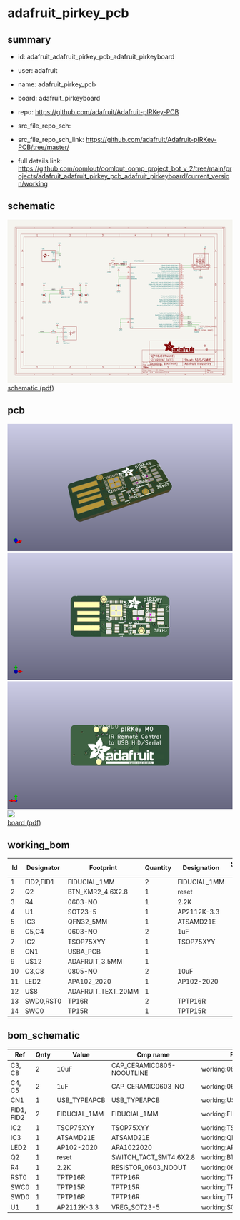 # adafruit_pirkey_pcb
 
## summary 
* id: adafruit_adafruit_pirkey_pcb_adafruit_pirkeyboard
* user: adafruit
* name: adafruit_pirkey_pcb
* board: adafruit_pirkeyboard
* repo: https://github.com/adafruit/Adafruit-pIRKey-PCB



* src_file_repo_sch: 
* src_file_repo_sch_link: https://github.com/adafruit/Adafruit-pIRKey-PCB/tree/master/
* full details link: https://github.com/oomlout/oomlout_oomp_project_bot_v_2/tree/main/projects/adafruit_adafruit_pirkey_pcb_adafruit_pirkeyboard/current_version/working  

## schematic  
![](working_schematic_600.png)  
[schematic (pdf)](working_schematic.pdf) 






















## pcb  
![](working_3d_600.png) 
![](working_3d_front_600.png)  
![](working_3d_back_600.png)  
![](working_600.png)  
[board (pdf)](working.pdf)  

## working_bom
| Id | Designator | Footprint | Quantity | Designation | Supplier and ref |  | None | 
| --- | --- | --- | --- | --- | --- | --- | --- | 
| 1 | FID2,FID1 | FIDUCIAL_1MM | 2 | FIDUCIAL_1MM |  |  | [''] | 
| 2 | Q2 | BTN_KMR2_4.6X2.8 | 1 | reset |  |  | [''] | 
| 3 | R4 | 0603-NO | 1 | 2.2K |  |  | [''] | 
| 4 | U1 | SOT23-5 | 1 | AP2112K-3.3 |  |  | [''] | 
| 5 | IC3 | QFN32_5MM | 1 | ATSAMD21E |  |  | [''] | 
| 6 | C5,C4 | 0603-NO | 2 | 1uF |  |  | [''] | 
| 7 | IC2 | TSOP75XYY | 1 | TSOP75XYY |  |  | [''] | 
| 8 | CN1 | USBA_PCB | 1 |  |  |  | [''] | 
| 9 | U$12 | ADAFRUIT_3.5MM | 1 |  |  |  | [''] | 
| 10 | C3,C8 | 0805-NO | 2 | 10uF |  |  | [''] | 
| 11 | LED2 | APA102_2020 | 1 | AP102-2020 |  |  | [''] | 
| 12 | U$8 | ADAFRUIT_TEXT_20MM | 1 |  |  |  | [''] | 
| 13 | SWD0,RST0 | TP16R | 2 | TPTP16R |  |  | [''] | 
| 14 | SWC0 | TP15R | 1 | TPTP15R |  |  | [''] | 


## bom_schematic
| Ref | Qnty | Value | Cmp name | Footprint | Description | Vendor | DNP | 
| --- | --- | --- | --- | --- | --- | --- | --- | 
| C3, C8 | 2 | 10uF | CAP_CERAMIC0805-NOOUTLINE | working:0805-NO |  |  |  | 
| C4, C5 | 2 | 1uF | CAP_CERAMIC0603_NO | working:0603-NO |  |  |  | 
| CN1 | 1 | USB_TYPEAPCB | USB_TYPEAPCB | working:USBA_PCB |  |  |  | 
| FID1, FID2 | 2 | FIDUCIAL_1MM | FIDUCIAL_1MM | working:FIDUCIAL_1MM |  |  |  | 
| IC2 | 1 | TSOP75XYY | TSOP75XYY | working:TSOP75XYY |  |  |  | 
| IC3 | 1 | ATSAMD21E | ATSAMD21E | working:QFN32_5MM |  |  |  | 
| LED2 | 1 | AP102-2020 | APA1022020 | working:APA102_2020 |  |  |  | 
| Q2 | 1 | reset | SWITCH_TACT_SMT4.6X2.8 | working:BTN_KMR2_4.6X2.8 |  |  |  | 
| R4 | 1 | 2.2K | RESISTOR_0603_NOOUT | working:0603-NO |  |  |  | 
| RST0 | 1 | TPTP16R | TPTP16R | working:TP16R |  |  |  | 
| SWC0 | 1 | TPTP15R | TPTP15R | working:TP15R |  |  |  | 
| SWD0 | 1 | TPTP16R | TPTP16R | working:TP16R |  |  |  | 
| U1 | 1 | AP2112K-3.3 | VREG_SOT23-5 | working:SOT23-5 |  |  |  | 




